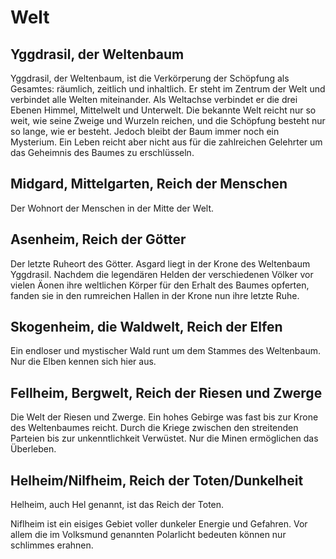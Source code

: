 # Welt

## **Yggdrasil**, der Weltenbaum
Yggdrasil, der Weltenbaum, ist die Verkörperung der Schöpfung als Gesamtes: räumlich, zeitlich und inhaltlich. Er steht im Zentrum der Welt und verbindet alle Welten miteinander. Als Weltachse verbindet er die drei Ebenen Himmel, Mittelwelt und Unterwelt. Die bekannte Welt reicht nur so weit, wie seine Zweige und Wurzeln reichen, und die Schöpfung besteht nur so lange, wie er besteht. Jedoch bleibt der Baum immer noch ein Mysterium. Ein Leben reicht aber nicht aus für die zahlreichen Gelehrter um das Geheimnis des Baumes zu erschlüsseln.

## **Midgard**, Mittelgarten, Reich der Menschen
Der Wohnort der Menschen in der Mitte der Welt. 

## **Asenheim**, Reich der Götter 
Der letzte Ruheort des Götter. Asgard liegt in der Krone des Weltenbaum Yggdrasil. Nachdem die legendären Helden der verschiedenen Völker vor vielen Äonen ihre weltlichen Körper für den Erhalt des Baumes opferten, fanden sie in den rumreichen Hallen in der Krone nun ihre letzte Ruhe. 

## **Skogenheim**, die Waldwelt, Reich der Elfen 
Ein endloser und mystischer Wald runt um dem Stammes des Weltenbaum. Nur die Elben kennen sich hier aus.

## **Fellheim**, Bergwelt, Reich der Riesen und Zwerge
Die Welt der Riesen und Zwerge. Ein hohes Gebirge was fast bis zur Krone des Weltenbaumes reicht. Durch die Kriege zwischen den streitenden Parteien bis zur unkenntlichkeit Verwüstet. Nur die Minen ermöglichen das Überleben.

## **Helheim/Nilfheim**, Reich der Toten/Dunkelheit
Helheim, auch Hel genannt, ist das Reich der Toten.

Niflheim ist ein eisiges Gebiet voller dunkeler Energie und Gefahren. Vor allem die im Volksmund genannten Polarlicht bedeuten können nur schlimmes erahnen.
